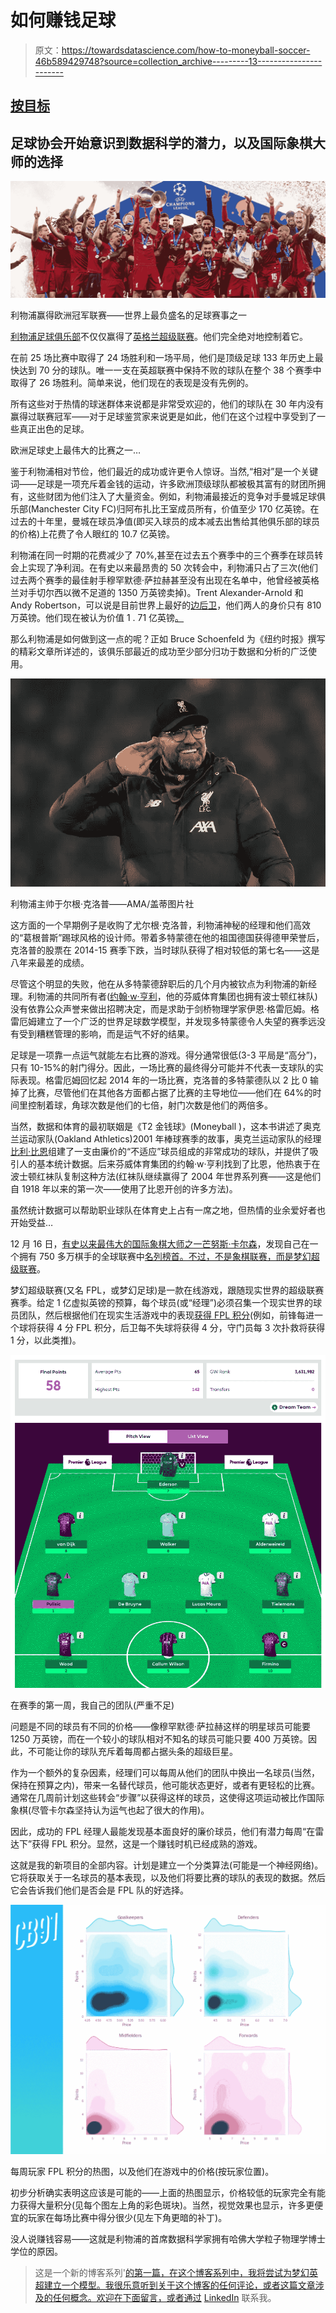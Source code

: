 # 如何赚钱足球

> 原文：<https://towardsdatascience.com/how-to-moneyball-soccer-46b589429748?source=collection_archive---------13----------------------->

## [按目标](https://towardsdatascience.com/tagged/on-target)

## 足球协会开始意识到数据科学的潜力，以及国际象棋大师的选择

![](img/180a3f7ceb2a90f53445391581c4fa6d.png)

利物浦赢得欧洲冠军联赛——世界上最负盛名的足球赛事之一

[利物浦足球俱乐部](https://www.premierleague.com/clubs/10/Liverpool/overview)不仅仅赢得了[英格兰超级联赛](https://www.premierleague.com/tables)。他们完全绝对地控制着它。

在前 25 场比赛中取得了 24 场胜利和一场平局，他们是顶级足球 133 年历史上最快达到 70 分的球队。唯一一支在英超联赛中保持不败的球队在整个 38 个赛季中取得了 26 场胜利。简单来说，他们现在的表现是没有先例的。

所有这些对于热情的球迷群体来说都是非常受欢迎的，他们的球队在 30 年内没有赢得过联赛冠军——对于足球鉴赏家来说更是如此，他们在这个过程中享受到了一些真正出色的足球。

欧洲足球史上最伟大的比赛之一…

鉴于利物浦相对节俭，他们最近的成功或许更令人惊讶。当然,“相对”是一个关键词——足球是一项充斥着金钱的运动，许多欧洲顶级球队都被极其富有的财团所拥有，这些财团为他们注入了大量资金。例如，利物浦最接近的竞争对手曼城足球俱乐部(Manchester City FC)归阿布扎比王室成员所有，价值至少 170 亿英镑。在过去的十年里，曼城在球员净值(即买入球员的成本减去出售给其他俱乐部的球员的价格)上花费了令人眼红的 10.7 亿英镑。

利物浦在同一时期的花费减少了 70%,甚至在过去五个赛季中的三个赛季在球员转会上实现了净利润。在有史以来最昂贵的 50 次转会中，利物浦只占了三次(他们过去两个赛季的最佳射手穆罕默德·萨拉赫甚至没有出现在名单中，他曾经被英格兰对手切尔西以微不足道的 1350 万英镑卖掉)。Trent Alexander-Arnold 和 Andy Robertson，可以说是目前世界上最好的[边后卫](https://en.wikipedia.org/wiki/Defender_(association_football)#Full-back)，他们两人的身价只有 810 万英镑。他们现在被认为价值 1 . 71 亿英镑[。](https://www.transfermarkt.co.uk/fc-liverpool/kader/verein/31/saison_id/2019)

那么利物浦是如何做到这一点的呢？正如 Bruce Schoenfeld 为《纽约时报》撰写的精彩文章所详述的，该俱乐部最近的成功至少部分归功于数据和分析的广泛使用。

![](img/2e5998bfc58b95537841882631f2aca5.png)

利物浦主帅于尔根·克洛普——AMA/盖蒂图片社

这方面的一个早期例子是收购了尤尔根·克洛普，利物浦神秘的经理和他们高效的“葛根普斯”踢球风格的设计师。带着多特蒙德在他的祖国德国获得德甲荣誉后，克洛普的股票在 2014-15 赛季下跌，当时球队获得了相对较低的第七名——这是八年来最差的成绩。

尽管这个明显的失败，他在从多特蒙德辞职后的几个月内被钦点为利物浦的新经理。利物浦的共同所有者([约翰·w·亨利](https://en.wikipedia.org/wiki/John_W._Henry)，他的芬威体育集团也拥有波士顿红袜队)没有依靠公众声誉来做出招聘决定，而是求助于剑桥物理学家伊恩·格雷厄姆。格雷厄姆建立了一个广泛的世界足球数学模型，并发现多特蒙德令人失望的赛季远没有受到糟糕管理的影响，而是运气不好的结果。

足球是一项靠一点运气就能左右比赛的游戏。得分通常很低(3-3 平局是“高分”)，只有 10-15%的射门得分。因此，一场比赛的最终得分可能并不代表一支球队的实际表现。格雷厄姆回忆起 2014 年的一场比赛，克洛普的多特蒙德队以 2 比 0 输掉了比赛，尽管他们在其他各方面都占据了比赛的主导地位——他们在 64%的时间里控制着球，角球次数是他们的七倍，射门次数是他们的两倍多。

当然，数据和体育的最初联姻是《T2 金钱球》(Moneyball )，这本书讲述了奥克兰运动家队(Oakland Athletics)2001 年棒球赛季的故事，奥克兰运动家队的经理[比利·比恩](https://en.wikipedia.org/wiki/Billy_Beane)组建了一支由廉价的“不适应”球员组成的非常成功的球队，并提供了吸引人的基本统计数据。后来芬威体育集团的约翰·w·亨利找到了比恩，他热衷于在波士顿红袜队复制这种方法(红袜队继续赢得了 2004 年世界系列赛——这是他们自 1918 年以来的第一次——使用了比恩开创的许多方法)。

虽然统计数据可以帮助职业球队在体育史上占有一席之地，但热情的业余爱好者也开始受益…

12 月 16 日，[有史以来最伟大的国际象棋大师之一芒努斯·卡尔森](https://en.wikipedia.org/wiki/Magnus_Carlsen)，发现自己在一个拥有 750 多万棋手的全球联赛中[名列榜首。不过，不是象棋联赛，而是](https://www.theguardian.com/sport/2019/dec/16/chess-champion-magnus-carlsen-top-of-world-fantasy-football-rankings-premier-league)[梦幻超级联赛](https://fantasy.premierleague.com/)。

梦幻超级联赛(又名 FPL，或梦幻足球)是一款在线游戏，跟随现实世界的超级联赛赛季。给定 1 亿虚拟英镑的预算，每个球员(或“经理”)必须召集一个现实世界的球员团队，然后根据他们在现实生活游戏中的表现[获得 FPL 积分](https://fantasy.premierleague.com/help/rules)(例如，前锋每进一个球将获得 4 分 FPL 积分，后卫每不失球将获得 4 分，守门员每 3 次扑救将获得 1 分，以此类推)。

![](img/a059fc87c05b1275bb23ddbc67ea6a24.png)

在赛季的第一周，我自己的团队(严重不足)

问题是不同的球员有不同的价格——像穆罕默德·萨拉赫这样的明星球员可能要 1250 万英镑，而在一个较小的球队相对不知名的球员可能只要 400 万英镑。因此，不可能让你的球队充斥着每周都占据头条的超级巨星。

作为一个额外的复杂因素，经理们可以每周从他们的团队中换出一名球员(当然，保持在预算之内)，带来一名替代球员，他可能状态更好，或者有更轻松的比赛。通常在几周前计划这些转会“步骤”以获得这样的球员，这使得这项运动被比作国际象棋(尽管卡尔森坚持认为运气也起了很大的作用)。

因此，成功的 FPL 经理人最能发现基本面良好的廉价球员，他们有潜力每周“在雷达下”获得 FPL 积分。显然，这是一个赚钱时机已经成熟的游戏。

这就是我的新项目的全部内容。计划是建立一个分类算法(可能是一个神经网络)。它将获取关于一名球员的基本表现，以及他们将要比赛的球队的表现的数据。然后它会告诉我们他们是否会是 FPL 队的好选择。

![](img/231cd80b284777bf9d24d44471ef2444.png)

每周玩家 FPL 积分的热图，以及他们在游戏中的价格(按玩家位置)。

初步分析确实表明这应该是可能的——上面的热图显示，价格较低的玩家完全有能力获得大量积分(见每个图左上角的彩色斑块)。当然，视觉效果也显示，许多更便宜的玩家在每场比赛中得分很少(见左下角更暗的补丁)。

没人说赚钱容易——这就是利物浦的首席数据科学家拥有哈佛大学粒子物理学博士学位的原因。

> 这是一个新的博客系列'[的第一篇，在这个博客系列中，我将尝试为梦幻英超建立一个模型。我很乐意听到关于这个博客的任何评论，或者这篇文章涉及的任何概念。欢迎在下面留言，或者通过](https://towardsdatascience.com/tagged/on-target) [LinkedIn](https://www.linkedin.com/in/callum-ballard/) 联系我。